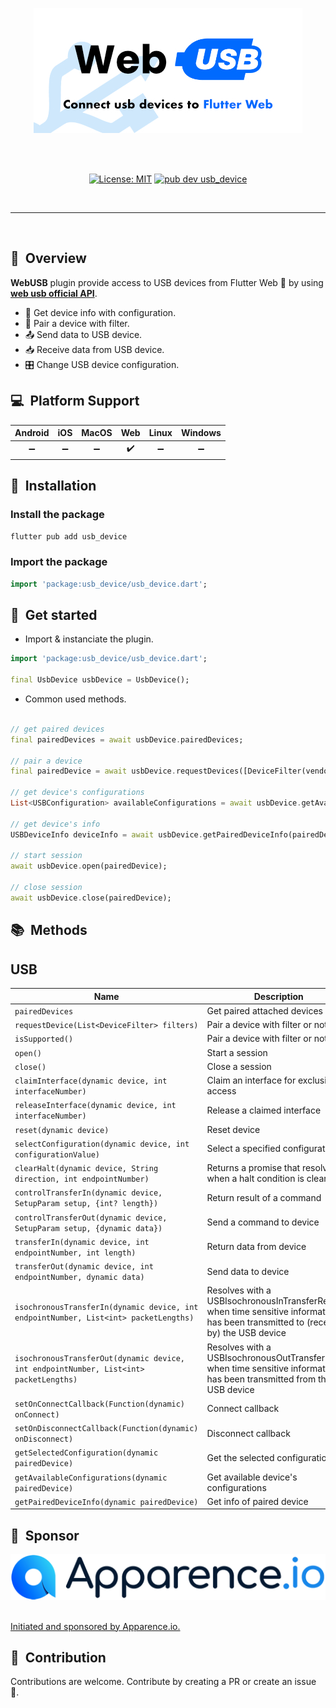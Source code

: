 <p align="center">
  <img src="https://github.com/Apparence-io/webUSB_plugin/raw/master/assets/img/logo.jpg" alt="web usb logo" />
</p>
<br><br>

<p align="center">
  <a href="https://opensource.org/licenses/MIT"><img src="https://img.shields.io/badge/license-MIT-purple.svg" alt="License: MIT"></a>
  <a href="https://pub.dev/packages/usb_device"><img src="https://img.shields.io/pub/v/usb_device" alt="pub dev usb_device"></a>
</p>
<br>
<hr>
<br>

## 🚀&nbsp; Overview

**WebUSB** plugin provide access to USB devices from Flutter Web 💙 by using [**web usb official API**](https://wicg.github.io/webusb/).

- 📱 Get device info with configuration.
- 🔌 Pair a device with filter.
- 📤 Send data to USB device.
- 📥 Receive data from USB device.
- 🎛️ Change USB device configuration.

## 💻&nbsp; Platform Support

| Android | iOS | MacOS | Web | Linux | Windows |
| :-----: | :-: | :---: | :-: | :---: | :-----: |
|   ➖    | ➖  |  ➖   | ✔️  |  ➖   |   ➖    |

## 📖&nbsp; Installation

### Install the package

```sh
flutter pub add usb_device
```

### Import the package

```dart
import 'package:usb_device/usb_device.dart';
```

## 🚀&nbsp; Get started

- Import & instanciate the plugin.

```dart
import 'package:usb_device/usb_device.dart';

final UsbDevice usbDevice = UsbDevice();
```

- Common used methods.

```dart

// get paired devices
final pairedDevices = await usbDevice.pairedDevices;

// pair a device
final pairedDevice = await usbDevice.requestDevices([DeviceFilter(vendorId : 0x00, productId: 0x00)]);

// get device's configurations
List<USBConfiguration> availableConfigurations = await usbDevice.getAvailableConfigurations(pairedDevice);

// get device's info
USBDeviceInfo deviceInfo = await usbDevice.getPairedDeviceInfo(pairedDevice);

// start session
await usbDevice.open(pairedDevice);

// close session
await usbDevice.close(pairedDevice);
```

## 📚&nbsp; Methods

## USB

| Name                                                                                  | Description                                                                                                                         | Returned value                            |
| ------------------------------------------------------------------------------------- | ----------------------------------------------------------------------------------------------------------------------------------- | ----------------------------------------- |
| `pairedDevices`                                                                       | Get paired attached devices                                                                                                         | `Future<List<dynamic>>`                   |
| `requestDevice(List<DeviceFilter> filters)`                                           | Pair a device with filter or not                                                                                                    | `Future<dynamic>`                         |
| `isSupported()`                                                                       | Pair a device with filter or not                                                                                                    | `Future<bool>`                            |
| `open()`                                                                              | Start a session                                                                                                                     | `Future`                                  |
| `close()`                                                                             | Close a session                                                                                                                     | `Future`                                  |
| `claimInterface(dynamic device, int interfaceNumber)`                                 | Claim an interface for exclusive access                                                                                             | `Future`                                  |
| `releaseInterface(dynamic device, int interfaceNumber)`                               | Release a claimed interface                                                                                                         | `Future`                                  |
| `reset(dynamic device)`                                                               | Reset device                                                                                                                        | `Future`                                  |
| `selectConfiguration(dynamic device, int configurationValue)`                         | Select a specified configuration                                                                                                    | `Future`                                  |
| `clearHalt(dynamic device, String direction, int endpointNumber)`                     | Returns a promise that resolves when a halt condition is cleared                                                                    | `Future`                                  |
| `controlTransferIn(dynamic device, SetupParam setup, {int? length})`                  | Return result of a command                                                                                                          | `Future<USBInTransferResult>`             |
| `controlTransferOut(dynamic device, SetupParam setup, {dynamic data})`                | Send a command to device                                                                                                            | `Future<USBOutTransferResult>`            |
| `transferIn(dynamic device, int endpointNumber, int length)`                          | Return data from device                                                                                                             | `Future<USBInTransferResult>`             |
| `transferOut(dynamic device, int endpointNumber, dynamic data)`                       | Send data to device                                                                                                                 | `Future<USBOutTransferResult>`            |
| `isochronousTransferIn(dynamic device, int endpointNumber, List<int> packetLengths)`  | Resolves with a USBIsochronousInTransferResult when time sensitive information has been transmitted to (received by) the USB device | `Future<USBIsochronousInTransferResult>`  |
| `isochronousTransferOut(dynamic device, int endpointNumber, List<int> packetLengths)` | Resolves with a USBIsochronousOutTransferResult when time sensitive information has been transmitted from the USB device            | `Future<USBIsochronousOutTransferResult>` |
| `setOnConnectCallback(Function(dynamic) onConnect)`                                   | Connect callback                                                                                                                    | `Future`                                  |
| `setOnDisconnectCallback(Function(dynamic) onDisconnect)`                             | Disconnect callback                                                                                                                 | `Future`                                  |
| `getSelectedConfiguration(dynamic pairedDevice)`                                      | Get the selected configuration                                                                                                      | `Future<USBConfiguration?>`               |
| `getAvailableConfigurations(dynamic pairedDevice)`                                    | Get available device's configurations                                                                                               | `Future<List<USBConfiguration>>`          |
| `getPairedDeviceInfo(dynamic pairedDevice)`                                           | Get info of paired device                                                                                                           | `Future<USBDeviceInfo>`                   |

## 📣&nbsp; Sponsor

<img src="https://github.com/Apparence-io/bart/raw/master/.github/img/apparence_logo.png" alt="logo apparence io" />
<br />
<br />

[Initiated and sponsored by Apparence.io.](https://apparence.io)

## 👥&nbsp; Contribution

Contributions are welcome.
Contribute by creating a PR or create an issue 🎉.
